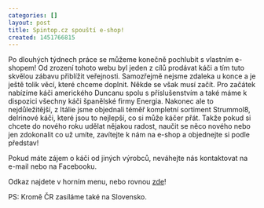 ```yaml
---
categories: []
layout: post
title: Spintop.cz spouští e-shop!
created: 1451766815
---
```

<p>Po dlouhých týdnech práce se můžeme konečně pochlubit s vlastním e-shopem! Od zrození tohoto webu byl jeden z cílů prodávat káči a tím tuto skvělou zábavu přiblížit veřejnosti. Samozřejmě nejsme zdaleka u konce a je ještě tolik věcí, které chceme doplnit. Někde se však musí začít. Pro začátek nabízíme káči amerického Duncanu spolu s příslušenstvím a také máme k dispozici všechny káči španělské firmy Energia. Nakonec ale to nejdůležitější, z Itálie jsme objednali téměř kompletní sortiment Strummol8, delrinové káči, které jsou to nejlepší, co si může káčer přát. Takže pokud si chcete do nového roku udělat nějakou radost, naučit se něco nového nebo jen zdokonalit co už umíte, zavítejte k nám na e-shop a objednejte si podle představ!</p>

<p>Pokud máte zájem o káči od jiných výrobců, neváhejte nás kontaktovat na e-mail nebo na Facebooku.</p>

<p>Odkaz najdete v horním menu, nebo rovnou <a href="http://shop.spintop.cz/index.php" target="_blank">zde</a>!</p>

<p>PS: Kromě ČR zasíláme také na Slovensko.</p>
